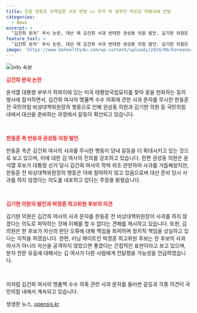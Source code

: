 ```yaml
---
title: 친윤 한동훈 무책임한 사후 변명 vs 한국 측 영부인 먹잇감 자해극에 반발
categories:
  - News
excerpt: >
  ‘김건희 문자’ 무시 논란, 대선 때 김건희 사과 반대한 권성동 의원 발언. 김기현 의원은 사과 안 한다는 설명 파악 어렵다 주장. 친윤 측은 김건희 사과 무시 논란 확산. 권성동 의원과 한동훈 의원의 발언 갈등에 확산. 윤석열 대통령 부부, 하와이 미국 태평양국립묘지 헌화. 반응은 갈등과 낙선 공작 주장.
feature_text: >
  ‘김건희 문자’ 무시 논란, 대선 때 김건희 사과 반대한 권성동 의원 발언. 김기현 의원은 사과 안 한다는 설명 파악 어렵다 주장. 친윤 측은 김건희 사과 무시 논란 확산. 권성동 의원과 한동훈 의원의 발언 갈등에 확산. 윤석열 대통령 부부, 하와이 미국 태평양국립묘지 헌화. 반응은 갈등과 낙선 공작 주장.
image: 'https://www.behealthy4u.com/wp-content/uploads/2024/06/koreanews.jpg'
---
```


<p><img src="https://www.behealthy4u.com/wp-content/uploads/2024/06/koreanews.jpg" alt="info 속보" /></p>

<p><b><span style="color: #ee2323;">김건희 문자 논란</span></b></p>

<p>윤석열 대통령 부부가 하와이에 있는 미국 태평양국립묘지를 찾아 꽃을 헌화하는 등의 행사에 참석하면서, 김건희 여사의 명품백 수수 의혹에 관한 사과 문자를 무시한 한동훈 전 국민의힘 비상대책위원장의 행동으로 인해 권성동 의원과 김기현 의원 등 국민의힘 내에서 대선을 준비하는 과정에서 갈등이 확산되고 있습니다.</p>

<p data-ke-size="size16">&nbsp;</p>

<p><b><span style="color: #ee2323;">한동훈 측 반응과 권성동 의원 발언</span></b></p>

<p>한동훈 측은 김건희 여사의 사과를 무시한 행동이 당내 갈등을 더 확대시키고 있는 것으로 보고 있으며, 이에 대한 김 여사의 진의를 강조하고 있습니다. 한편 권성동 의원은 윤석열 후보가 대통령 선거 당시 김건희 여사의 학력 위조 관련하여 사과를 거듭해왔지만, 한동훈 전 비상대책위원장의 행동은 이에 참여하지 않고 있음으로써 대선 준비 당시 사과를 하지 않겠다는 의도를 내포하고 있다는 주장을 밝혔습니다.</p>

<p data-ke-size="size16">&nbsp;</p>

<p><b><span style="color: #ee2323;">김기현 의원의 발언과 박정훈 최고위원 후보의 의견</span></b></p>

<p>김기현 의원은 김건희 여사의 사과 문자를 한동훈 전 비상대책위원장이 사과를 하지 않겠다는 의도로 파악하는 것에 이해를 할 수 없다는 견해를 제시하고 있습니다. 또한, 김 의원은 한 후보가 자신의 판단 오류에 대해 책임을 회피하며 정치적 책임을 상실하고 있다는 지적을 하였습니다. 한편, 러닝 메이트인 박정훈 최고위원 후보는 한 후보의 사과 의사가 아니라 자신을 공격하지 않았으면 좋겠다는 간접적인 표현이라고 보고 있으며, 문자 전문 유출에 대해서는 김 여사가 다른 사람에게 전달했을 가능성을 언급하였습니다.</p>

<p data-ke-size="size16">&nbsp;</p>

<p>이처럼 김건희 여사의 명품백 수수 의혹 관련 사과 문자를 둘러싼 갈등과 각종 의견이 국민의힘 내에서 계속되고 있습니다.</p>
생생한 뉴스, <a href="https://opensis.kr" rel="dofollow">opensis.kr</a>


